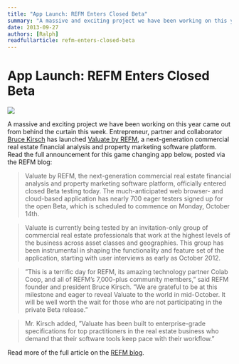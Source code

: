 ```yaml
---
title: "App Launch: REFM Enters Closed Beta"
summary: "A massive and exciting project we have been working on this year came out from behind the curtain this week. Entrepreneur, partner and collaborator Bruce Kirsch has launched Valuate by REFM, a next-generation commercial real estate financial analysis and property marketing software platform."
date: 2013-09-27
authors: [Ralph]
readfullarticle: refm-enters-closed-beta
---
```


# App Launch: REFM Enters Closed Beta

<a href="http://www.getrefm.com/"><img src="/assets/img/blog/2013-09-27.png" class="center-element"></a>

A massive and exciting project we have been working on this year came out from behind the curtain this week. Entrepreneur, partner and collaborator [Bruce Kirsch](http://www.getrefm.com/about-real-estate-financial-modeling-page-4) has launched [Valuate by REFM](http://www.getrefm.com/), a next-generation commercial real estate financial analysis and property marketing software platform. Read the full announcement for this game changing app below, posted via the REFM blog:

> Valuate by REFM, the next-generation commercial real estate financial analysis and property marketing software platform, officially entered closed Beta testing today. The much-anticipated web browser- and cloud-based application has nearly 700 eager testers signed up for the open Beta, which is scheduled to commence on Monday, October 14th.

> Valuate is currently being tested by an invitation-only group of commercial real estate professionals that work at the highest levels of the business across asset classes and geographies. This group has been instrumental in shaping the functionality and feature set of the application, starting with user interviews as early as October 2012.

> ”This is a terrific day for REFM, its amazing technology partner Colab Coop, and all of REFM’s 7,000-plus community members,” said REFM founder and president Bruce Kirsch. ”We are grateful to be at this milestone and eager to reveal Valuate to the world in mid-October. It will be well worth the wait for those who are not participating in the private Beta release.”

> Mr. Kirsch added, ”Valuate has been built to enterprise-grade specifications for top practitioners in the real estate business who demand that their software tools keep pace with their workflow.”

Read more of the full article on the [REFM blog](http://www.getrefm.com/blog/2013/09/valuate-by-refm-enters-closed-beta-with-nearly-700-waiting-for-mid-october-open-beta-release/).
